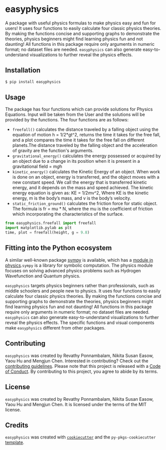 # easyphysics

A package with useful physics formulas to make physics easy and fun for users! It uses four functions to easily calculate four classic physics theories. By making the functions concise and supporting graphs to demonstrate the theories, physics beginners might find learning physics fun and not daunting! All functions in this package require only arguments in numeric format; no dataset files are needed. `easyphysics` can also generate easy-to-understand visualizations to further reveal the physics effects.  

## Installation

```bash
$ pip install easyphysics
```

## Usage

The package has four functions which can provide solutions for Physics Equations. Input will be taken from the User and the solutions will be provided by the functions. The four functions are as follows: 


- `freefall()` calculates the distance traveled by a falling object using the equation of motion h = 1/2*gt^2, returns the time it takes for the free fall, and a plot compares the time it takes for the free fall on different planets.The distance traveled by the falling object and the acceleration of gravity are the function's arguments. 
- `gravitational_energy()` calculates the energy possessed or acquired by an object due to a change in its position when it is present in a gravitational field  = m*g*h
- `kinetic_energy()` calculates the Kinetic Energy of an object. When work is done on an object, energy is transferred, and the object moves with a new constant speed. We call the energy that is transferred kinetic energy, and it depends on the mass and speed achieved. The kinetic energy equation is given as: KE = 1/2*m*v^2, Where KE is the kinetic energy, m is the body’s mass, and v is the body’s velocity.
- `static_friction_ground()` calculates the friction force for static object. The formula is fr = mu * N, where 
    the mu is the coefficient of friction which incorporating the characteristics of the surface.

```python
from easyphysics.freefall import freefall
import matplotlib.pylab as plt
time, plot = freefall(height, g = 9.8)

```
## Fitting into the Python ecosystem

A similar well-known package [sympy](https://github.com/sympy/sympy) is available, which has a [module in physics](https://docs.sympy.org/latest/reference/public/physics/index.html).`sympy` is a library for symbolic computation. The physics module focuses on solving advanced physics problems such as Hydrogen Wavefunction and Quantum physics.

`easyphysics` targets physics beginners rather than professionals, such as middle schoolers and people new to physics. It uses four functions to easily calculate four classic physics theories. By making the functions concise and supporting graphs to demonstrate the theories, physics beginners might find learning physics fun and not daunting! All functions in this package require only arguments in numeric format; no dataset files are needed.  `easyphysics` can also generate easy-to-understand visualizations to further reveal the physics effects.  The specific functions and visual components make  `easyphysics` different from other packages.

## Contributing

`easyphysics` was created by Revathy Ponnambalam, Nikita Susan Easow, Yaou Hu and Mengjun Chen.
Interested in contributing? Check out the [contributing guidelines](CONTRIBUTING.md). Please note that this project is released with a [Code of Conduct](CONDUCT.md). By contributing to this project, you agree to abide by its terms.

## License

`easyphysics` was created by Revathy Ponnambalam, Nikita Susan Easow, Yaou Hu and Mengjun Chen. It is licensed under the terms of the MIT license.

## Credits

`easyphysics` was created with [`cookiecutter`](https://cookiecutter.readthedocs.io/en/latest/) and the `py-pkgs-cookiecutter` [template](https://github.com/py-pkgs/py-pkgs-cookiecutter).
